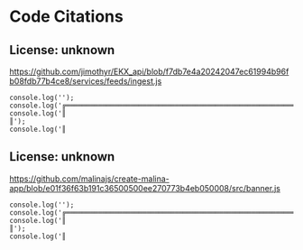 # Code Citations

## License: unknown
https://github.com/jimothyr/EKX_api/blob/f7db7e4a20242047ec61994b96fb08fdb77b4ce8/services/feeds/ingest.js

```
console.log('');
console.log('╔═══════════════════════════════════════════════════════════════════════════════╗');
console.log('║                                                                               ║');
console.log('║
```


## License: unknown
https://github.com/malinajs/create-malina-app/blob/e01f36f63b191c36500500ee270773b4eb050008/src/banner.js

```
console.log('');
console.log('╔═══════════════════════════════════════════════════════════════════════════════╗');
console.log('║                                                                               ║');
console.log('║
```


